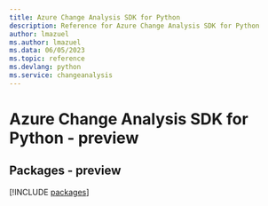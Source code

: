 ```yaml
---
title: Azure Change Analysis SDK for Python
description: Reference for Azure Change Analysis SDK for Python
author: lmazuel
ms.author: lmazuel
ms.data: 06/05/2023
ms.topic: reference
ms.devlang: python
ms.service: changeanalysis
---
```

# Azure Change Analysis SDK for Python - preview
## Packages - preview
[!INCLUDE [packages](change-analysis-index.md)]